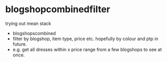 # blogshopcombinedfilter
trying out mean stack 
- blogshopscombined
- filter by blogshop, item type, price etc. hopefully by colour and ptp in future.
- e.g. get all dresses within x price range from a few blogshops to see at once.

